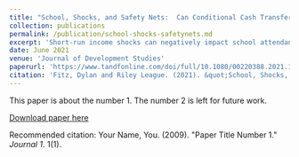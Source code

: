 ```yaml
---
title: "School, Shocks, and Safety Nets:  Can Conditional Cash Transfers Protect Human Capital Investments During Rainfall Shocks?"
collection: publications
permalink: /publication/school-shocks-safetynets.md
excerpt: 'Short-run income shocks can negatively impact school attendance when children are pulled out in order to work, either based on the need for greater income during negative shocks or the increased opportunity cost of child time during positive shocks. This paper proxies for income shocks using fluctuations in local rainfall and evaluates its impact on child schooling, labour force participation, and domestic work. We then investigate whether conditional cash transfers are able to protect school attendance during these temporary shocks. Using data on Brazil’s Bolsa Família programme along with municipal-level rainfall data, we find that positive rainfall shocks cause children to increase the likelihood of paid labour but Bolsa partially mitigates these effects, though less so among boys and older children. Furthermore, we find evidence that even when children do not drop out of school during these shocks, Bolsa may not fully maintain their intensity of school attendance and shocks may hinder academic progress. These results suggest that higher wages cause children to substitute time away from schooling, but that Bolsa acts as a partial safety net that stabilises human capital investments during short-run shocks and may help produce larger long-run benefits.'
date: June 2021
venue: 'Journal of Development Studies'
paperurl: 'https://www.tandfonline.com/doi/full/10.1080/00220388.2021.1928640?src='
citation: 'Fitz, Dylan and Riley League. (2021). &quot;School, Shocks, and Safety Nets:  Can Conditional Cash Transfers Protect Human Capital Investments During Rainfall Shocks?&quot; <i>Journal of Development Studies</i>. 1(1).'
---
```

This paper is about the number 1. The number 2 is left for future work.

[Download paper here](http://academicpages.github.io/files/paper1.pdf)

Recommended citation: Your Name, You. (2009). "Paper Title Number 1." <i>Journal 1</i>. 1(1).
